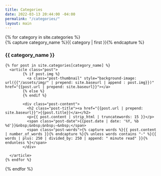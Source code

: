 ```yaml
---
title: Categories
date: 2022-03-13 20:44:00 -04:00
permalink: "/categories/"
layout: main
---
```


<div id="archives">
{% for category in site.categories %}
  <div class="archive-group">
    {% capture category_name %}{{ category | first }}{% endcapture %}
    <!-- div id="#{{ category_name | slugize }}"></div -->
    <h3 class="category-head">{{ category_name }}</h3>
    <!-- <a name="{{ category_name | slugize }}"></a> -->
    
    
    {% for post in site.categories[category_name] %}
      <article class="post">
            {% if post.img %}
              <a class="post-thumbnail" style="background-image: url({{"/assets/img/" | prepend: site.baseurl | append : post.img}})" href="{{post.url | prepend: site.baseurl}}"></a>
            {% else %}
            {% endif %}
            
            <div class="post-content">
              <h2 class="post-title"><a href="{{post.url | prepend: site.baseurl}}">{{post.title}}</a></h2>
              <p>{{ post.content | strip_html | truncatewords: 15 }}</p>
              <span class="post-date">{{post.date | date: '%Y, %b %d'}}&nbsp;&nbsp;&nbsp;—&nbsp;</span>
              <span class="post-words">{% capture words %}{{ post.content | number_of_words }}{% endcapture %}{% unless words contains "-" %}{{ words | plus: 250 | divided_by: 250 | append: " minute read" }}{% endunless %}</span>
            </div>
            
      </article>
    {% endfor %}
    
    
  </div>
{% endfor %}
</div>

